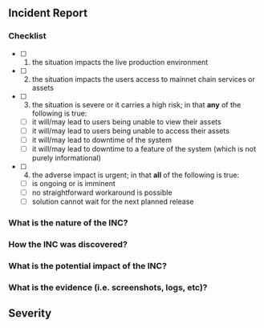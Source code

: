 ## Incident Report

### Checklist
<!-- Before filing an incident report, if there are any doubt, follow the checklist to ensure you are in fact dealing with an incident: !-->

 - [ ] 1. the situation impacts the live production environment
 - [ ] 2. the situation impacts the users access to mainnet chain services or assets
 - [ ] 3. the situation is severe or it carries a high risk; in that **any** of the following is true:
   - [ ] it will/may lead to users being unable to view their assets
   - [ ] it will/may lead to users being unable to access their assets
   - [ ] it will/may lead to downtime of the system
   - [ ] it will/may lead to downtime to a feature of the system (which is not purely informational)
 - [ ] 4. the adverse impact is urgent; in that **all** of the following is true:
   - [ ] is ongoing or is imminent
   - [ ] no straightforward workaround is possible
   - [ ] solution cannot wait for the next planned release

<!-- If you can tick boxes 1, 2, 3, and 4--you have uncovered an Incident; otherwise, it may not be, please consult management or you may file it anyway if unsure. !-->

### What is the nature of the INC?



### How the INC was discovered?



### What is the potential impact of the INC?



### What is the evidence (i.e. screenshots, logs, etc)?


## Severity
<!-- Pick one -->
<!-- /label ~"Severity::1-Critical" --> 
<!-- /label ~"Severity::2-Major" -->
<!-- /label ~"Severity::3-Moderate" -->
<!-- /label ~"Severity::4-Minor" -->
<!-- /label ~"Severity::5-Cosmetic" -->
